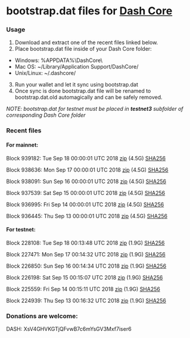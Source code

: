 # bootstrap.dat files for [Dash Core](https://www.dash.org)

### Usage

1. Download and extract one of the recent files linked below.
2. Place bootstrap.dat file inside of your Dash Core folder:
 - Windows: %APPDATA%\DashCore\
 - Mac OS: ~/Library/Application Support/DashCore/
 - Unix/Linux: ~/.dashcore/
3. Run your wallet and let it sync using bootstrap.dat
4. Once sync is done bootstrap.dat file will be renamed to bootstrap.dat.old automagically and can be safely removed.

_NOTE: bootstrap.dat for testnet must be placed in **testnet3** subfolder of corresponding Dash Core folder_

### Recent files

#### For mainnet:

Block 939182: Tue Sep 18 00:00:01 UTC 2018 [zip](https://dash-bootstrap.ams3.digitaloceanspaces.com/mainnet/2018-09-18/bootstrap.dat.zip) (4.5G) [SHA256](https://dash-bootstrap.ams3.digitaloceanspaces.com/mainnet/2018-09-18/sha256.txt)

Block 938636: Mon Sep 17 00:00:01 UTC 2018 [zip](https://dash-bootstrap.ams3.digitaloceanspaces.com/mainnet/2018-09-17/bootstrap.dat.zip) (4.5G) [SHA256](https://dash-bootstrap.ams3.digitaloceanspaces.com/mainnet/2018-09-17/sha256.txt)

Block 938091: Sun Sep 16 00:00:01 UTC 2018 [zip](https://dash-bootstrap.ams3.digitaloceanspaces.com/mainnet/2018-09-16/bootstrap.dat.zip) (4.5G) [SHA256](https://dash-bootstrap.ams3.digitaloceanspaces.com/mainnet/2018-09-16/sha256.txt)

Block 937539: Sat Sep 15 00:00:01 UTC 2018 [zip](https://dash-bootstrap.ams3.digitaloceanspaces.com/mainnet/2018-09-15/bootstrap.dat.zip) (4.5G) [SHA256](https://dash-bootstrap.ams3.digitaloceanspaces.com/mainnet/2018-09-15/sha256.txt)

Block 936995: Fri Sep 14 00:00:01 UTC 2018 [zip](https://dash-bootstrap.ams3.digitaloceanspaces.com/mainnet/2018-09-14/bootstrap.dat.zip) (4.5G) [SHA256](https://dash-bootstrap.ams3.digitaloceanspaces.com/mainnet/2018-09-14/sha256.txt)

Block 936445: Thu Sep 13 00:00:01 UTC 2018 [zip](https://dash-bootstrap.ams3.digitaloceanspaces.com/mainnet/2018-09-13/bootstrap.dat.zip) (4.5G) [SHA256](https://dash-bootstrap.ams3.digitaloceanspaces.com/mainnet/2018-09-13/sha256.txt)


#### For testnet:

Block 228108: Tue Sep 18 00:13:48 UTC 2018 [zip](https://dash-bootstrap.ams3.digitaloceanspaces.com/testnet/2018-09-18/bootstrap.dat.zip) (1.9G) [SHA256](https://dash-bootstrap.ams3.digitaloceanspaces.com/testnet/2018-09-18/sha256.txt)

Block 227471: Mon Sep 17 00:14:32 UTC 2018 [zip](https://dash-bootstrap.ams3.digitaloceanspaces.com/testnet/2018-09-17/bootstrap.dat.zip) (1.9G) [SHA256](https://dash-bootstrap.ams3.digitaloceanspaces.com/testnet/2018-09-17/sha256.txt)

Block 226850: Sun Sep 16 00:14:34 UTC 2018 [zip](https://dash-bootstrap.ams3.digitaloceanspaces.com/testnet/2018-09-16/bootstrap.dat.zip) (1.9G) [SHA256](https://dash-bootstrap.ams3.digitaloceanspaces.com/testnet/2018-09-16/sha256.txt)

Block 226198: Sat Sep 15 00:15:07 UTC 2018 [zip](https://dash-bootstrap.ams3.digitaloceanspaces.com/testnet/2018-09-15/bootstrap.dat.zip) (1.9G) [SHA256](https://dash-bootstrap.ams3.digitaloceanspaces.com/testnet/2018-09-15/sha256.txt)

Block 225559: Fri Sep 14 00:15:11 UTC 2018 [zip](https://dash-bootstrap.ams3.digitaloceanspaces.com/testnet/2018-09-14/bootstrap.dat.zip) (1.9G) [SHA256](https://dash-bootstrap.ams3.digitaloceanspaces.com/testnet/2018-09-14/sha256.txt)

Block 224939: Thu Sep 13 00:16:32 UTC 2018 [zip](https://dash-bootstrap.ams3.digitaloceanspaces.com/testnet/2018-09-13/bootstrap.dat.zip) (1.9G) [SHA256](https://dash-bootstrap.ams3.digitaloceanspaces.com/testnet/2018-09-13/sha256.txt)


### Donations are welcome:

DASH: XsV4GHVKGTjQFvwB7c6mYsGV3Mxf7iser6
